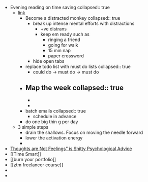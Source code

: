 - Evening reading on time saving
  collapsed:: true
	- [link](https://betterhumans.pub/ten-unconventional-productivity-tips-that-got-me-back-10-hours-a-week-f7a1cac12702?utm_source=pocket_mylist)
		- Become a distracted monkey
		  collapsed:: true
			- break up intense mental efforts with distractions
				- +ve distrans
				- keep em ready such as
					- ringing a friend
					- going for walk
					- 15 min nap
					- paper crossword
			- hide open tabs
		- replace todo list with must do lists
		  collapsed:: true
			- could do -> must do -> must do
		- **Map the week**
		  collapsed:: true
			-
			-
			-
		- batch emails
		  collapsed:: true
			- schedule in advance
		- do one big thin g per day
	- 3 simple steps
		- drain the shallows. Focus on moving the needle forward
		- lower the activation energy
		-
- [Thoughts are Not Feelings” is Shitty Psychological Advice](http://devonprice.medium.com/thoughts-are-not-feelings-is-shitty-psychological-advice-b5a292d0a7f1?utm_source=pocket_mylist)
- [[Time Smart]]
- [[burn your portfolio]]
- [[ztm freelancer course]]
-
-